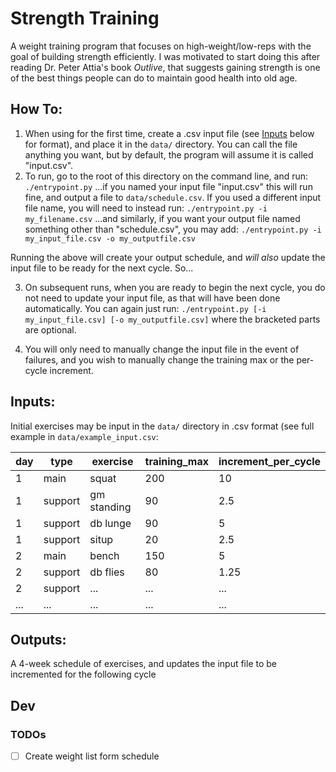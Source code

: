 # Strength Training
A weight training program that focuses on high-weight/low-reps with the goal of building strength efficiently. I was motivated to start doing this after reading Dr. Peter Attia's book _Outlive_, that suggests gaining strength is one of the best things people can do to maintain good health into old age.

## How To:
1. When using for the first time, create a .csv input file (see <a href="#inputs">Inputs</a> below for format), and place it in the `data/` directory.  You can call the file anything you want, but by default, the program will assume it is called "input.csv".
2. To run, go to the root of this directory on the command line, and run:
```./entrypoint.py```
...if you named your input file "input.csv" this will run fine, and output a file to `data/schedule.csv`.  If you used a different input file name, you will need to instead run:
```./entrypoint.py -i my_filename.csv```
...and similarly, if you want your output file named something other than "schedule.csv", you may add:
```./entrypoint.py -i my_input_file.csv -o my_outputfile.csv```

Running the above will create your output schedule, and _will also_ update the input file to be ready for the next cycle. So...

3. On subsequent runs, when you are ready to begin the next cycle, you do not need to update your input file, as that will have been done automatically. You can again just run:
```./entrypoint.py [-i my_input_file.csv] [-o my_outputfile.csv]```
where the bracketed parts are optional.

4. You will only need to manually change the input file in the event of failures, and you wish to manually change the training max or the per-cycle increment.


## Inputs:
Initial exercises may be input in the `data/` directory in .csv format (see full example in `data/example_input.csv`:

day|type   |exercise   |training_max|increment_per_cycle
---|-------|-----------|------------|-------------------
1  |main   |squat      |200         |10
1  |support|gm standing|90          |2.5
1  |support|db lunge   |90          |5
1  |support|situp      |20          |2.5
2  |main   |bench      |150         |5
2  |support|db flies   |80          |1.25
2  |support|...        |...         |...
...|...    |...        |...         |...


## Outputs:
A 4-week schedule of exercises, and updates the input file to be incremented for the following cycle


## Dev
### TODOs
- [ ] Create weight list form schedule


